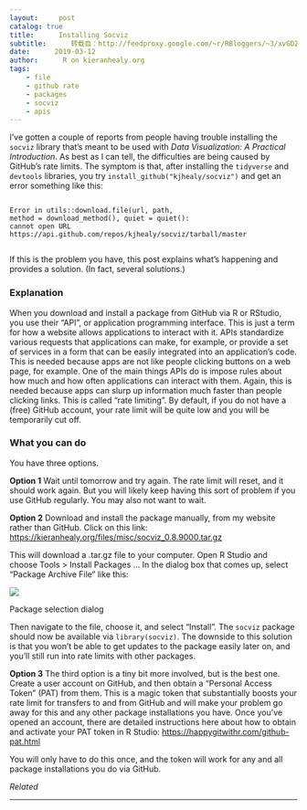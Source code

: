 ```yaml
---
layout:     post
catalog: true
title:      Installing Socviz
subtitle:      转载自：http://feedproxy.google.com/~r/RBloggers/~3/xvGD2SLgvrI/
date:      2019-03-12
author:      R on kieranhealy.org
tags:
    - file
    - github rate
    - packages
    - socviz
    - apis
---
```






I’ve gotten a couple of reports from people having trouble installing the `socviz` library that’s meant to be used with *Data Visualization: A Practical Introduction*. As best as I can tell, the difficulties are being caused by GitHub’s rate limits. The symptom is that, after installing the `tidyverse` and `devtools` libraries, you try `install_github("kjhealy/socviz")` and get an error something like this:

```

Error in utils::download.file(url, path, 
method = download_method(), quiet = quiet():
cannot open URL https://api.github.com/repos/kjhealy/socviz/tarball/master


```

If this is the problem you have, this post explains what’s happening and provides a solution. (In fact, several solutions.)

### Explanation

When you download and install a package from GitHub via R or RStudio, you use their “API”, or application programming interface. This is just a term for how a website allows applications to interact with it. APIs standardize various requests that applications can make, for example, or provide a set of services in a form that can be easily integrated into an application’s code. This is needed because apps are not like people clicking buttons on a web page, for example. One of the main things APIs do is impose rules about how much and how often applications can interact with them. Again, this is needed because apps can slurp up information much faster than people clicking links. This is called “rate limiting”. By default, if you do not have a (free) GitHub account, your rate limit will be quite low and you will be temporarily cut off.

### What you can do

You have three options.

**Option 1** Wait until tomorrow and try again. The rate limit will reset, and it should work again. But you will likely keep having this sort of problem if you use GitHub regularly. You may also not want to wait.

**Option 2** Download and install the package manually, from my website rather than GitHub. Click on this link: https://kieranhealy.org/files/misc/socviz_0.8.9000.tar.gz

This will download a .tar.gz file to your computer. Open R Studio and choose Tools > Install Packages … In the dialog box that comes up, select “Package Archive File” like this:

![](https://i0.wp.com/kieranhealy.org/files/misc/package-select.png?w=456&ssl=1)


Package selection dialog

Then navigate to the file, choose it, and select “Install”. The `socviz` package should now be available via `library(socviz)`. The downside to this solution is that you won’t be able to get updates to the package easily later on, and you’ll still run into rate limits with other packages.

**Option 3** The third option is a tiny bit more involved, but is the best one. Create a user account on GitHub, and then obtain a “Personal Access Token” (PAT) from them. This is a magic token that substantially boosts your rate limit for transfers to and from GitHub and will make your problem go away for this and any other package installations you have. Once you’ve opened an account, there are detailed instructions here about how to obtain and activate your PAT token in R Studio: https://happygitwithr.com/github-pat.html

You will only have to do this once, and the token will work for any and all package installations you do via GitHub.


*Related*








---
